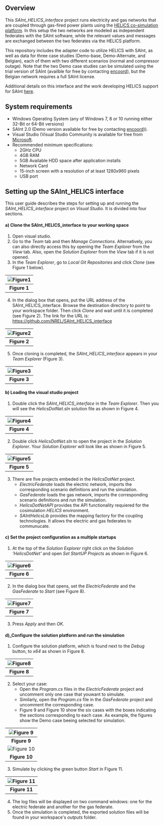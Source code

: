 ## Overview

This *SAInt_HELICS_interface* project runs electricity and gas networks that are coupled through gas-fired power plants using the [HELICS co-simulation platform](https://docs.helics.org/en/latest/). In this setup the two networks are modeled as independent federates with the SAInt software, while the relevant values and messages are exchanged between the two federates via the HELICS platform. 

This repository includes the adapter code to utilize HELICS with SAInt, as well as data for three case studies (Demo-base, Demo-Alternate, and Belgian), each of them with two different scenarios (normal and compressor outage). Note that the two Demo case studies can be simulated using the trial version of SAInt (availble for free by contacting [encoord](https://www.encoord.com/ContactUs.html)), but the Belgian network requires a full SAInt license. 

Additional details on this interface and the work developing HELICS support for SAInt [here](https://www.encoord.com/CaseStudyHELICS.html#top).  

## System requirements 

   - Windows Operating System (any of Windows 7, 8 or 10 running either 32-Bit or 64-Bit versions)
   - SAInt 2.0 (Demo version available for free by contacting [encoord](https://www.encoord.com/ContactUs.html))).
   - Visual Studio (Visual Studio Community is available for free from [Microsoft](https://visualstudio.microsoft.com/free-developer-offers/).
   - Recommended minimum specifications:
      - 2GHz CPU
      - 4GB RAM
      - 5GB Available HDD space after application installs
      - Network Card
      - 15-inch screen with a resolution of at least 1280x960 pixels
      - USB port

## Setting up the SAInt_HELICS interface 

This user guide describes the steps for setting up and running the *SAInt_HELICS_interface* project on *Visual Studio*. It is divided into four sections.

#### a) Clone the SAInt_HELICS_interface to your working space
  1. Open visual studio.
  2. Go to the *Team* tab and then *Manage Connections*. Alternatively, you can also directly access this by opening the *Team Explorer* from the *View* tab. Also, open the *Solution Explorer* from the *View* tab if it is not opened.
  3. In the *Team Explorer*, go to *Local Git Repositories* and click *Clone* (see Figure 1 below).
     
   |![Figure1](ReadMeImages/Figure1.png)| 
   |:--:|
   |<b>Figure 1</b>|

  4. In the dialog box that opens, put the URL address of the SAInt_HELICS_interface. Browse the destination directory to point to your workspace folder. Then click *Clone* and wait until it is completed (see Figure 2). The link for the URL is: https://github.com/NREL/SAInt_HELICS_interface
     
   |![Figure2](ReadMeImages/Figure2.png)|
   |:--:|
   |<b>Figure 2</b>|

  5. Once cloning is completed, the *SAInt_HELICS_interface* appears in your *Team Explorer* (Figure 3). 
     
   |![Figure3](ReadMeImages/Figure3.png)|
   |:--:|
   |<b>Figure 3</b>|
   
#### b) Loading the visual studio project 
  1. Double click the *SAInt_HELICS_interface* in the *Team Explorer*. Then you will see the *HelicsDotNet.sln* solution file as shown in Figure 4.

   |![Figure4](ReadMeImages/Figure4.png)|
   |:--:|
   |<b>Figure 4</b>|

  2. Double click *HelicsDotNet.sln* to open the project in the *Solution Explorer*. Your *Solution Explorer* will look like as shown in Figure 5.
  
   |![Figure5](ReadMeImages/Figure5.png)|
   |:--:|
   |<b>Figure 5</b>|

  3. There are five projects embeded in the *HelicsDotNet* project.
     - *ElectricFederate* loads the electric network, imports the corresponding scenario definitions and run the simulation.
     - *GasFederate* loads the gas network, imports the corresponding scenario definitions and run the simulation.
     - *HelicsDotNetAPI* provides the API functionality requiered for the cosimulation *HELICS* environment.
     - *SAIntHelicsLib* provides the mapping factory for the coupling technologies. It allows the electric and gas federates to communucate.

#### c) Set the project configuration as a multiple startups
  1. At the top of the *Solution Explorer* right click on the *Solution 'HelicsDotNet'* and open *Set StartUP Projects* as shown in Figure 6. 
    
   |![Figure6](ReadMeImages/Figure6.png)| 
   |:--:|
   |<b>Figure 6</b>|

  2. In the dialog box that opens, set the *ElectricFederate* and the *GasFederate* to *Start* (see Figure 8). 
    
   |![Figure7](ReadMeImages/Figure7.png)| 
   |:--:|
   |<b>Figure 7</b>|

  3. Press *Apply* and then *OK*.
   
#### d)_Configure the solution platform and run the simulation
  1. Configure the solution platform, which is found next to the *Debug* button, to *x64* as shown in Figure 8. 
    
   |![Figure8](ReadMeImages/Figure8.png)|
   |:--:|
   |<b>Figure 8</b>|

  2. Select your case:
     - Open the *Program.cs* files in the *ElectricFederate* project and uncomment only one case that youwant to simulate.
     - Similarly, open the *Program.cs* file in the *GasFederate* project and uncomment the corresponding case.
     - Figure 9 and Figure 10 show the six cases with the boxes indicating the sections corresponding to each case. As example, the figures show the Demo case beeing selected for simulation.
   
   |![Figure 9](ReadMeImages/Figure9.png)|
   |:--:|
   |<b>Figure 9</b>|
   |![Figure 10](ReadMeImages/Figure10.png)|
   |<b>Figure 10</b>|

  3. Simulate by clicking the green button *Start* in Figure 11.
    
   |![Figure 11](ReadMeImages/Figure11.png)|
   |:--:|
   |<b>Figure 11</b>|

  4. The log files will be displayed on two command windows: one for the electric federate and another for the gas federate.
  5. Once the simulation is completed, the exported solution files will be found in your workspace's *outputs* folder.
